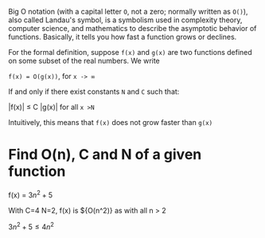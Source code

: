 Big O notation (with a capital letter ``O``, not a zero; normally written as ``O()``), also called Landau's symbol, is a symbolism used in complexity theory, computer science, and mathematics to describe the asymptotic behavior of functions. Basically, it tells you how fast a function grows or declines.

For the formal definition, suppose ``f(x)`` and ``g(x)`` are two functions defined on some subset of the real numbers. We write

``f(x) = O(g(x))``, for ``x -> ∞``

If and only if there exist constants ``N`` and ``C`` such that:

|f(x)| ≤ C |g(x)| for all ``x >N``

Intuitively, this means that ``f(x)`` does not grow faster than ``g(x)``

# Find O(n), C and N of a given function

f(x) = ${3n^2 + 5}$

With C=4 N=2, f(x) is ${O(n^2)} as with all n > 2

${3n^2 + 5 \le 4n^2}$